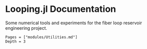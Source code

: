 # Looping.jl Documentation

Some numerical tools and experiments for the fiber loop reservoir
engineering project.



```@contents
Pages = ["modules/Utilities.md"]
Depth = 3
```
